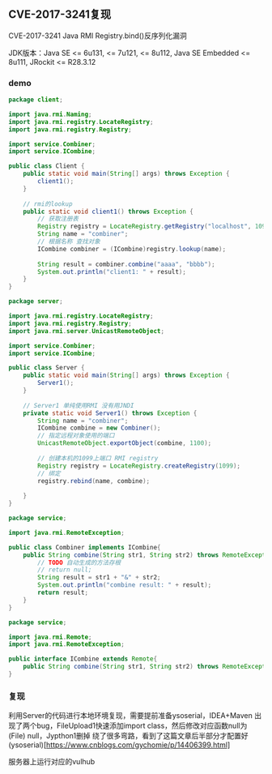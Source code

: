 ## CVE-2017-3241复现
CVE-2017-3241 Java RMI Registry.bind()反序列化漏洞

JDK版本：Java SE <= 6u131, <= 7u121, <= 8u112, Java SE Embedded <= 8u111, JRockit <= R28.3.12

### demo
```java
package client;

import java.rmi.Naming;
import java.rmi.registry.LocateRegistry;
import java.rmi.registry.Registry;

import service.Combiner;
import service.ICombine;

public class Client {
	public static void main(String[] args) throws Exception {
		client1();
	}
	
	// rmi的lookup
	public static void client1() throws Exception {
		// 获取注册表
		Registry registry = LocateRegistry.getRegistry("localhost", 1099);
		String name = "combiner";
		// 根据名称 查找对象
		ICombine combiner = (ICombine)registry.lookup(name);
		
		String result = combiner.combine("aaaa", "bbbb");
		System.out.println("client1: " + result);
	}
}
```
```java
package server;

import java.rmi.registry.LocateRegistry;
import java.rmi.registry.Registry;
import java.rmi.server.UnicastRemoteObject;

import service.Combiner;
import service.ICombine;

public class Server {
	public static void main(String[] args) throws Exception {
		Server1();
	}
	
	// Server1 单纯使用RMI 没有用JNDI
	private static void Server1() throws Exception {
		String name = "combiner";
		ICombine combine = new Combiner();
		// 指定远程对象使用的端口
		UnicastRemoteObject.exportObject(combine, 1100);
		
		// 创建本机的1099上端口 RMI registry
		Registry registry = LocateRegistry.createRegistry(1099);
		// 绑定
		registry.rebind(name, combine);
		
	}
}
```
```java
package service;

import java.rmi.RemoteException;

public class Combiner implements ICombine{
	public String combine(String str1, String str2) throws RemoteException {
		// TODO 自动生成的方法存根
		// return null;
		String result = str1 + "&" + str2;
		System.out.println("combine result: " + result);
		return result;
	}
}
```
```java
package service;

import java.rmi.Remote;
import java.rmi.RemoteException;

public interface ICombine extends Remote{
	public String combine(String str1, String str2) throws RemoteException;
}
```

### 复现

利用Server的代码进行本地环境复现，需要提前准备ysoserial，IDEA+Maven
出现了两个bug，FileUpload1快速添加import class，然后修改对应函数null为(File) null，Jypthon1删掉
绕了很多弯路，看到了这篇文章后半部分才配置好(ysoserial)[https://www.cnblogs.com/gychomie/p/14406399.html]

服务器上运行对应的vulhub